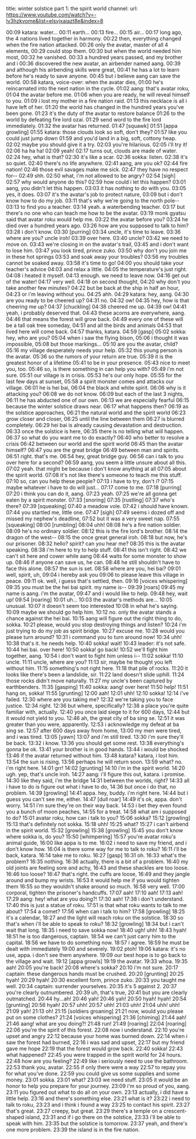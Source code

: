title: winter solstice part 1: the spirit world
channel:
url: https://www.youtube.com/watch?v=-lv3hzkvome&list=elsvjxaiazt8e&index=8

00:09	katara: water...
00:11	earth...
00:13	fire...
00:15	air...
00:17	long ago, the 4 nations lived together in harmony.
00:22	then, everything changed when the fire nation attacked.
00:26	only the avatar, master of all 4 elements,
00:29	could stop them.
00:30	but when the world needed him most,
00:32	he vanished.
00:33	a hundred years passed, and my brother and i
00:36	discovered the new avatar, an airbender named aang.
00:39	and although his airbending skills were great,
00:41	he has a lot to learn before he's ready to save anyone.
00:45	but i believe aang can save the world.
00:58	katara, voice-over: when the avatar dies,
01:00	he's reincarnated into the next nation in the cycle.
01:02	aang: that's avatar roku,
01:04	the avatar before me.
01:06	when you are ready, he will reveal himself to you.
01:09	i lost my mother in a fire nation raid.
01:13	this necklace is all i have left of her.
01:20	the world has changed in the hundred years you've been gone.
01:23	it's the duty of the avatar to restore balance
01:26	to the world by defeating fire lord ozai.
01:29	send word to the fire lord immediately.
01:32	the avatar has returned.
01:47	[squawk]
01:51	[appa growling]
01:55	katara: those clouds look so soft, don't they?
01:57	like you could just jump down
01:59	and you'd land in a big, soft, cottony heap.
02:02	maybe you should give it a try.
02:03	you're hilarious.
02:05	i'll try it!
02:06	ha ha ha!
02:09	yeah!
02:17	turns out, clouds are made of water.
02:24	hey, what is that?
02:30	it's like a scar.
02:36	sokka: listen.
02:38	it's so quiet.
02:40	there's no life anywhere.
02:41	aang, are you ok?
02:44	fire nation!
02:46	those evil savages make me sick.
02:47	they have no respect for--
02:49	shh.
02:50	what, i'm not allowed to be angry?
02:54	[sigh]
02:57	why would anyone do this?
02:59	how could i let this happen?
03:01	aang, you didn't let this happen.
03:03	it has nothing to do with you.
03:05	yes, it does.
03:07	it's the avatar's job to protect nature,
03:09	but i don't know how to do my job.
03:11	that's why we're going to the north pole--
03:13	to find you a teacher.
03:14	yeah. a waterbending teacher.
03:17	but there's no one who can teach me how to be the avatar.
03:19	monk gyatsu said that avatar roku would help me.
03:22	the avatar before you?
03:24	he died over a hundred years ago.
03:26	how are you supposed to talk to him?
03:28	i don't know.
03:30	[purring]
03:34	uncle, it's time to leave.
03:36	where are you? uncle iroh!
03:39	over here.
03:40	uncle?
03:42	we need to move on.
03:43	we're closing in on the avatar's trail,
03:45	and i don't want to lose him.
03:47	you look tired, prince zuko.
03:50	why don't you join me in these hot springs
03:53	and soak away your troubles?
03:56	my troubles cannot be soaked away.
03:58	it's time to go!
04:00	you should take your teacher's advice
04:03	and relax a little.
04:05	the temperature's just right.
04:08	i heated it myself.
04:13	enough. we need to leave now.
04:16	get out of the water!
04:17	very well.
04:18	on second thought,
04:20	why don't you take another few minutes?
04:22	but be back at the ship in half an hour,
04:23	or i'm leaving without you.
04:25	ahh.
04:29	katara: hey, aang.
04:30	are you ready to be cheered up?
04:31	no.
04:32	ow!
04:35	hey, how is that cheering me up?
04:37	[chuckling]
04:38	cheered me up.
04:39	ow!
04:41	yeah, i probably deserved that.
04:43	these acorns are everywhere, aang.
04:46	that means the forest will grow back.
04:49	every one of these will be a tall oak tree someday,
04:51	and all the birds and animals
04:53	that lived here will come back.
04:57	thanks, katara.
04:59	[gasp]
05:02	sokka: hey, who are you?
05:04	when i saw the flying bison,
05:06	i thought it was impossible,
05:08	but those markings...
05:10	are you the avatar, child?
05:16	my village desperately needs your help.
05:32	this young person is the avatar.
05:36	so the rumors of your return are true.
05:39	it is the greatest honor of a lifetime
05:41	to be in your presence.
05:43	nice to meet you, too.
05:46	so, is there something in can help you with?
05:49	i'm not sure.
05:51	our village is in crisis.
05:53	he's our only hope.
05:55	for the last few days at sunset,
05:58	a spirit monster comes and attacks our village.
06:01	he is hei bai,
06:04	the black and white spirit.
06:06	why is it attacking you?
06:08	we do not know.
06:09	but each of the last 3 nights,
06:11	he has abducted one of our own.
06:13	we are especially fearful
06:15	because the winter solstice draws near.
06:17	what happens then?
06:19	as the solstice approaches,
06:21	the natural world and the spirit world
06:23	grow closer and closer,
06:25	until the line between them
06:27	is blurred completely.
06:29	hei bai is already causing devastation and destruction.
06:33	once the solstice is here,
06:35	there is no telling what will happen.
06:37	so what do you want me to do exactly?
06:40	who better to resolve a crisis
06:42	between our world and the spirit world
06:45	than the avatar himself?
06:47	you are the great bridge
06:49	between man and spirits.
06:51	right. that's me.
06:54	hey, great bridge guy.
06:56	can i talk to you over here for a second?
06:59	aang, you seem a little unsure about all this.
07:02	yeah. that might be because i don't know anything at all
07:05	about the spirit world.
07:08	it's not like there's someone to teach me this stuff.
07:10	so, can you help these people?
07:13	i have to try, don't i?
07:15	maybe whatever i have to do will just...
07:17	come to me.
07:18	[purring]
07:20	i think you can do it, aang.
07:23	yeah.
07:25	we're all gonna get eaten by a spirit monster.
07:33	[snoring]
07:35	[rustling]
07:37	who's there?
07:39	[squeaking]
07:40	a meadow vole.
07:42	i should have known.
07:44	you startled me, little one.
07:47	[sigh]
07:49	seems i dozed off and missed my nephew's deadline,
07:52	but it was a very sweet nap.
07:55	[squeaking]
08:00	[rumbling]
08:04	uhh!
08:08	he's a fire nation soldier.
08:09	he's no ordinary soldier.
08:12	this is the fire lord's brother.
08:14	the dragon of the west--
08:15	the once great general iroh.
08:18	but now, he's our prisoner.
08:32	hello? spirit? can you hear me?
08:35	this is the avatar speaking.
08:38	i'm here to try to help stuff.
08:41	this isn't right.
08:42	we can't sit here and cower while aang
08:44	waits for some monster to show up.
08:46	if anyone can save us, he can.
08:48	he still shouldn't have to face this alone.
08:57	the sun is set.
08:58	where are you, hei bai?
09:01	well, spirit, uh,
09:04	i hereby ask you
09:06	to please leave this village in peace.
09:11	ok. well, i guess that's settled, then.
09:16	[voices whispering]
09:35	you must be the hei bai spirit. my name is--
09:39	[roars]
09:45	my name is aang. i'm the avatar,
09:47	and i would like to help.
09:48	hey, wait up!
09:54	[roaring]
10:01	uh...
10:03	the avatar's methods are...
10:05	unusual.
10:07	it doesn't seem too interested
10:08	in what he's saying.
10:09	maybe we should go help him.
10:12	no. only the avatar stands a chance against the hei bai.
10:15	aang will figure out the right thing to do, sokka.
10:21	please, would you stop destroying things and listen?
10:24	i'm just trying to do my job as spirit bridge.
10:27	excuse me.
10:28	would you please turn around?
10:31	i command you to turn around now!
10:34	uhh!
10:38	that's it. he needs help.
10:40	sokka! wait!
10:43	leader: it's not safe.
10:44	hei bai. over here!
10:50	sokka! go back!
10:52	we'll fight him together, aang.
10:54	i don't want to fight him unless i--
11:02	sokka!
11:10	uncle.
11:11	uncle, where are you?
11:13	sir, maybe he thought you left without him.
11:15	something's not right here.
11:18	that pile of rocks.
11:20	it looks like there's been a landslide, sir.
11:22	land doesn't slide uphill.
11:24	those rocks didn't move naturally.
11:27	my uncle's been captured by earthbenders.
11:35	[gasping]
11:40	sokka: aang! over here!
11:50	help!
11:51	hang on, sokka!
11:55	[grunting]
12:00	aah!
12:01	uhh!
12:10	sokka!
12:14	i've failed.
12:30	where are you taking me?
12:32	we're taking you to face justice.
12:34	right.
12:36	but where, specifically?
12:38	a place you're quite familiar with, actually.
12:40	you once laid siege to it for 600 days,
12:44	but it would not yield to you.
12:46	ah, the great city of ba sing se.
12:51	it was greater than you were, apparently.
12:53	i acknowledge my defeat at ba sing se.
12:57	after 600 days away from home,
13:00	my men were tired, and i was tired.
13:05	[yawn]
13:07	and i'm still tired.
13:30	i'm sure they'll be back.
13:32	i know.
13:36	you should get some rest.
13:38	everything's gonna be ok.
13:41	your brother is in good hands.
13:44	i would be shocked
13:46	if the avatar returned without him.
13:48	katara? katara, i lost him.
13:54	the sun is rising.
13:56	perhaps he will return soon.
13:59	what? no. i'm right here.
14:01	grr!
14:02	[grunting]
14:10	i'm in the spirit world.
14:20	ugh. yep, that's uncle iroh.
14:27	aang: i'll figure this out, katara. i promise.
14:30	like they said, i'm the bridge
14:31	between the worlds, right?
14:33	all i have to do is figure out what i have to do,
14:36	but once i do that, no problem.
14:39	[growling]
14:41	appa. hey, buddy. i'm right here.
14:44	but i guess you can't see me, either.
14:47	[dull roar]
14:49	it's ok, appa. don't worry.
14:51	i'm sure they're on their way back.
14:53	i bet they even found you a bunch of moon peaches,
14:55	for a treat.
14:58	what am i supposed to do?
15:01	avatar roku, how can i talk to you?
15:06	sokka?
15:12	[growling]
15:13	that's definitely not sokka.
15:18	uhh!
15:25	what?
15:27	i can't airbend in the spirit world.
15:32	[growling]
15:38	[growling]
15:45	you don't know where sokka is, do you?
15:50	[whimpering]
15:57	you're avatar roku's animal guide,
16:00	like appa is to me.
16:02	i need to save my friend, and i don't know how.
16:04	is there some way for me to talk to roku?
16:11	i'll be back, katara.
16:14	take me to roku.
16:27	[gasp]
16:31	oh.
16:33	what's the problem?
16:35	nothing.
16:36	actually, there is a bit of a problem.
16:40	my old joints are feeling sore and achy,
16:43	and these shackles are too loose.
16:46	too loose?
16:47	that's right. the cuffs are loose,
16:49	and they jangle around and bump my wrists.
16:53	it would help me if you would tighten them
16:55	so they wouldn't shake around so much.
16:58	very well.
17:00	corporal, tighten the prisoner's handcuffs.
17:07	aah!
17:10	aah!
17:13	aah!
17:29	aang: hey! what are you doing?!
17:30	aah!
17:38	i don't understand.
17:40	this is just a statue of roku.
17:51	is that what roku wants to talk to me about?
17:54	a comet?
17:56	when can i talk to him?
17:58	[growling]
18:25	it's a calendar,
18:27	and the light will reach roku on the solstice.
18:30	so that's when i'll be able to speak to roku?
18:32	[growling]
18:34	but i can't wait that long.
18:35	i need to save sokka now!
18:40	ugh! uhh!
18:43	hyah!
18:51	he is too dangerous, captain.
18:54	we can't just carry him to the capital.
18:56	we have to do something now.
18:57	i agree.
18:59	he must be dealt with immediately
19:00	and severely.
19:02	ptoh!
19:06	katara: it's no use, appa. i don't see them anywhere.
19:09	our best hope is to go back to the village and wait.
19:12	[appa growls]
19:19	the avatar.
19:33	whoa.
19:35	aah!
20:05	you're back!
20:08	where's sokka?
20:10	i'm not sure.
20:17	captain: these dangerous hands must be crushed.
20:20	[grunting]
20:25	hyah!
20:29	hyah!
20:30	excellent form, prince zuko.
20:33	you taught me well.
20:34	captain: surrender yourselves.
20:35	it's 5 against 2.
20:37	you're clearly outnumbered.
20:39	uh, that's true,
20:41	but you are clearly outmatched.
20:44	hy...ah!
20:46	yah!
20:46	yah!
20:50	hyah! hyah!
20:54	[grunting]
20:56	hyah!
20:57	uhh!
20:57	uhh!
21:03	uhh!
21:04	uhh! uhh!
21:09	yah!
21:13	oh!
21:15	[soldiers groaning]
21:21	now, would you please put on some clothes?
21:24	[voices whispering]
21:36	[chiming]
21:44	aah!
21:46	aang! what are you doing?!
21:48	run!
21:49	[roaring]
22:04	[roaring]
22:06	you're the spirit of this forest.
22:08	now i understand.
22:10	you're upset and angry
22:12	because your home was burned down.
22:14	when i saw the forest had burned,
22:16	i was sad and upset,
22:17	but my friend gave me hope
22:19	that the forest would grow back.
22:40	sokka!
22:43	what happened?
22:45	you were trapped in the spirit world for 24 hours.
22:48	how are you feeling?
22:49	like i seriously need to use the bathroom.
22:53	thank you, avatar.
22:55	if only there were a way
22:57	to repay you for what you've done.
22:59	you could give us some supplies and some money.
23:01	sokka.
23:01	what?
23:03	we need stuff.
23:05	it would be an honor to help you prepare for your journey.
23:09	i'm so proud of you, aang.
23:11	you figured out what to do all on your own.
23:13	actually, i did have a little help.
23:16	and there's something else.
23:21	what is it?
23:22	i need to talk to roku,
23:23	and i think i found a way
23:25	to contact his spirit.
23:27	that's great.
23:27	creepy, but great.
23:29	there's a temple on a crescent-shaped island,
23:31	and if i go there on the solstice,
23:33	i'll be able to speak with him.
23:35	but the solstice is tomorrow.
23:37	yeah, and there's one more problem.
23:39	the island is in the fire nation.